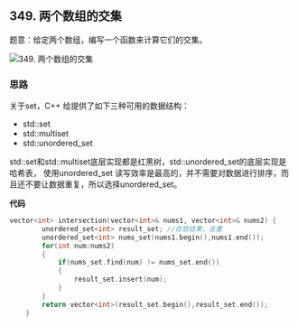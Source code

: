 ##  349. 两个数组的交集

题意：给定两个数组，编写一个函数来计算它们的交集。

![349. 两个数组的交集](https://img-blog.csdnimg.cn/20200818193523911.png)

### 思路

关于set，C++ 给提供了如下三种可用的数据结构：

- std::set
- std::multiset
- std::unordered_set

std::set和std::multiset底层实现都是红黑树，std::unordered_set的底层实现是哈希表， 使用unordered_set 读写效率是最高的，并不需要对数据进行排序，而且还不要让数据重复，所以选择unordered_set。

**代码**

```cpp
vector<int> intersection(vector<int>& nums1, vector<int>& nums2) {
        unordered_set<int> result_set; //存放结果，去重
        unordered_set<int> nums_set(nums1.begin(),nums1.end());
        for(int num:nums2)
        {
            if(nums_set.find(num) != nums_set.end())
            {
                result_set.insert(num);
            }
        }
        return vector<int>(result_set.begin(),result_set.end());
    }
```

